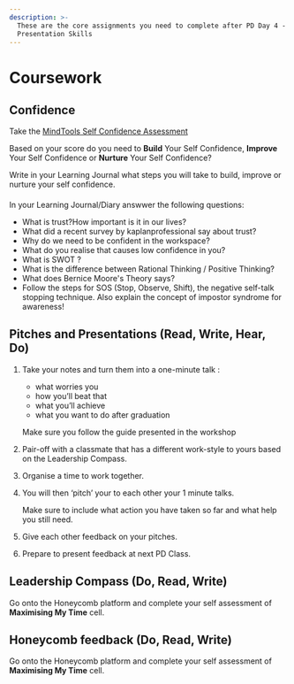 ```yaml
---
description: >-
  These are the core assignments you need to complete after PD Day 4 -
  Presentation Skills
---
```


# Coursework

## Confidence

Take the [MindTools Self Confidence Assessment](https://www.mindtools.com/pages/article/newTCS_84.htm)

Based on your score do you need to **Build** Your Self Confidence, **Improve** Your Self Confidence or **Nurture** Your Self Confidence? 

Write in your Learning Journal what steps you will take to build, improve or nurture your self confidence. 

#### 

In your Learning Journal/Diary answwer the following questions:

* What is trust?How important is it in our lives?
* What did a recent survey by kaplanprofessional say about trust?
* Why do we need to be confident in the workspace?
* What do you realise that causes low confidence in you?
* What is SWOT ?
* What is the difference between Rational Thinking / Positive Thinking?
* What does Bernice Moore's Theory says?
* Follow the steps for SOS \(Stop, Observe, Shift\), the negative self-talk stopping technique. Also explain the concept of impostor syndrome for awareness!



## Pitches and Presentations \(Read, Write, Hear, Do\)‌

1. Take your notes and turn them into a one-minute talk :

   * what worries you
   * how you’ll beat that 
   * what you’ll achieve
   * what you want to do after graduation

    Make sure you follow the guide presented in the workshop

2. Pair-off with a classmate that has a different work-style to yours based on the Leadership Compass. 
3. Organise a time to work together. 
4. You will then ‘pitch’ your to each other  your 1 minute talks. 

   Make sure to include what action you have taken so far and what help you still need.

5. Give each other feedback on your pitches. 
6. Prepare to present feedback at next PD Class.  



## Leadership Compass \(Do, Read, Write\)‌

Go onto the Honeycomb platform and complete your self assessment of **Maximising My Time** cell.  








## Honeycomb feedback \(Do, Read, Write\)‌

Go onto the Honeycomb platform and complete your self assessment of **Maximising My Time** cell.  


